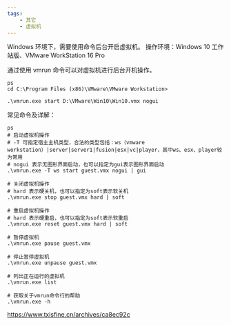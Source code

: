```yaml
---
tags:
    - 其它
    - 虚拟机
---
```


Windows 环境下，需要使用命令后台开启虚拟机。
操作环境：Windows 10 工作站版、VMware WorkStation 16 Pro

通过使用 vmrun 命令可以对虚拟机进行后台开机操作。

```
ps
cd C:\Program Files (x86)\VMware\VMware Workstation>

.\vmrun.exe start D:\VMware\Win10\Win10.vmx nogui
```

常见命令及详解：

```
ps
# 启动虚拟机操作
# -T 可指定宿主主机类型，合法的类型包括：ws（vmware workstation）|server|server1|fusion|esx|vc|player，其中ws、esx、player较为常用
# nogui 表示无图形界面启动，也可以指定为gui表示图形界面启动
.\vmrun.exe -T ws start guest.vmx nogui | gui

# 关闭虚拟机操作
# hard 表示硬关机，也可以指定为soft表示软关机
.\vmrun.exe stop guest.vmx hard | soft

# 重启虚拟机操作
# hard 表示硬重启，也可以指定为soft表示软重启
.\vmrun.exe reset guest.vmx hard | soft

# 暂停虚拟机
.\vmrun.exe pause guest.vmx

# 停止暂停虚拟机 
.\vmrun.exe unpause guest.vmx
   
# 列出正在运行的虚拟机
.\vmrun.exe list

# 获取关于vmrun命令行的帮助
.\vmrun.exe -h
```

https://www.txisfine.cn/archives/ca8ec92c
